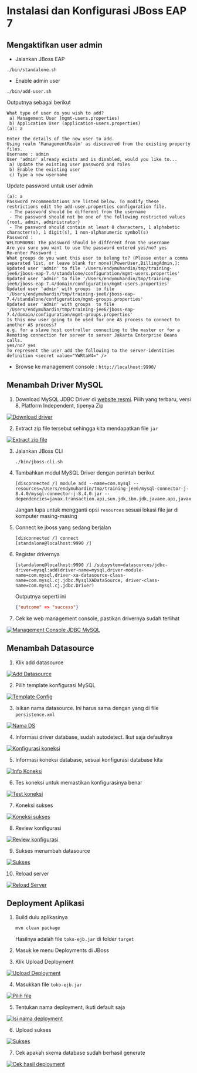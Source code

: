 # Instalasi dan Konfigurasi JBoss EAP 7 #


## Mengaktifkan user admin ##

* Jalankan JBoss EAP

```
./bin/standalone.sh
```

* Enable admin user

```
./bin/add-user.sh
```

Outputnya sebagai berikut

```
What type of user do you wish to add? 
 a) Management User (mgmt-users.properties) 
 b) Application User (application-users.properties)
(a): a

Enter the details of the new user to add.
Using realm 'ManagementRealm' as discovered from the existing property files.
Username : admin
User 'admin' already exists and is disabled, would you like to... 
 a) Update the existing user password and roles 
 b) Enable the existing user 
 c) Type a new username
```

Update password untuk user admin

```
(a): a
Password recommendations are listed below. To modify these restrictions edit the add-user.properties configuration file.
 - The password should be different from the username
 - The password should not be one of the following restricted values {root, admin, administrator}
 - The password should contain at least 8 characters, 1 alphabetic character(s), 1 digit(s), 1 non-alphanumeric symbol(s)
Password : 
WFLYDM0098: The password should be different from the username
Are you sure you want to use the password entered yes/no? yes
Re-enter Password : 
What groups do you want this user to belong to? (Please enter a comma separated list, or leave blank for none)[PowerUser,BillingAdmin,]: 
Updated user 'admin' to file '/Users/endymuhardin/tmp/training-jee6/jboss-eap-7.4/standalone/configuration/mgmt-users.properties'
Updated user 'admin' to file '/Users/endymuhardin/tmp/training-jee6/jboss-eap-7.4/domain/configuration/mgmt-users.properties'
Updated user 'admin' with groups  to file '/Users/endymuhardin/tmp/training-jee6/jboss-eap-7.4/standalone/configuration/mgmt-groups.properties'
Updated user 'admin' with groups  to file '/Users/endymuhardin/tmp/training-jee6/jboss-eap-7.4/domain/configuration/mgmt-groups.properties'
Is this new user going to be used for one AS process to connect to another AS process? 
e.g. for a slave host controller connecting to the master or for a Remoting connection for server to server Jakarta Enterprise Beans calls.
yes/no? yes
To represent the user add the following to the server-identities definition <secret value="YWRtaW4=" />
```

* Browse ke management console : `http://localhost:9990/`

## Menambah Driver MySQL ##

1. Download MySQL JDBC Driver di [website resmi](https://dev.mysql.com/downloads/connector/j/). Pilih yang terbaru, versi 8, Platform Independent, tipenya Zip

[![Download driver](img/download-mysql-driver.png)](img/download-mysql-driver.png)

2. Extract zip file tersebut sehingga kita mendapatkan file `jar`

[![Extract zip file](img/extract-mysql-driver.png)](img/extract-mysql-driver.png)

3. Jalankan JBoss CLI

    ```
    ./bin/jboss-cli.sh
    ```

4. Tambahkan modul MySQL Driver dengan perintah berikut

    ```
    [disconnected /] module add --name=com.mysql --resources=/Users/endymuhardin/tmp/training-jee6/mysql-connector-j-8.4.0/mysql-connector-j-8.4.0.jar --dependencies=javax.transaction.api,sun.jdk,ibm.jdk,javaee.api,javax.api
    ```

    Jangan lupa untuk mengganti opsi `resources` sesuai lokasi file jar di komputer masing-masing

5. Connect ke jboss yang sedang berjalan

    ```
    [disconnected /] connect
    [standalone@localhost:9990 /]
    ```

6. Register drivernya

    ```
    [standalone@localhost:9990 /] /subsystem=datasources/jdbc-driver=mysql:add(driver-name=mysql,driver-module-name=com.mysql,driver-xa-datasource-class-name=com.mysql.cj.jdbc.MysqlXADataSource, driver-class-name=com.mysql.cj.jdbc.Driver)
    ```

    Outputnya seperti ini

    ```json
    {"outcome" => "success"}
    ```

7. Cek ke web management console, pastikan drivernya sudah terlihat

[![Management Console JDBC MySQL](img/mysql-driver-jboss.png)](img/mysql-driver-jboss.png)

## Menambah Datasource ##

1. Klik add datasource

[![Add Datasource](img/01-add-datasource.png)](img/01-add-datasource.png)

2. Pilih template konfigurasi MySQL

[![Template Config](img/02-template-mysql.png)](img/02-template-mysql.png)

3. Isikan nama datasource. Ini harus sama dengan yang di file `persistence.xml`

[![Nama DS](img/03-nama-ds.png)](img/03-nama-ds.png)

4. Informasi driver database, sudah autodetect. Ikut saja defaultnya

[![Konfigurasi koneksi](img/04-info-driver.png)](img/04-info-driver.png)

5. Informasi koneksi database, sesuai konfigurasi database kita

[![Info Koneksi](img/05-info-koneksi.png)](img/05-info-koneksi.png)

6. Tes koneksi untuk memastikan konfigurasinya benar

[![Test koneksi](img/06-tes-koneksi.png)](img/06-tes-koneksi.png)

7. Koneksi sukses

[![Koneksi sukses](img/07-koneksi-sukses.png)](img/07-koneksi-sukses.png)

8. Review konfigurasi

[![Review konfigurasi](img/08-review-konfig.png)](img/08-review-konfig.png)

9. Sukses menambah datasource

[![Sukses](img/09-add-sukses.png)](img/09-add-sukses.png)

10. Reload server

[![Reload Server](img/10-reload-server.png)](img/10-reload-server.png)

## Deployment Aplikasi ##

1. Build dulu aplikasinya

    ```
    mvn clean package
    ```

    Hasilnya adalah file `toko-ejb.jar` di folder `target`

2. Masuk ke menu Deployments di JBoss

3. Klik Upload Deployment

[![Upload Deployment](img/01-upload-deployment.png)](img/01-upload-deployment.png)

4. Masukkan file `toko-ejb.jar`

[![Pilih file](img/02-pilih-file-jar.png)](img/02-pilih-file-jar.png)

5. Tentukan nama deployment, ikuti default saja

[![Isi nama deployment](img/03-nama-deployment.png)](img/03-nama-deployment.png)

6. Upload sukses

[![Sukses](img/04-deploy-sukses.png)](img/04-deploy-sukses.png)

7. Cek apakah skema database sudah berhasil generate

[![Cek hasil deployment](img/05-cek-hasil-deploy.png)](img/05-cek-hasil-deploy.png)